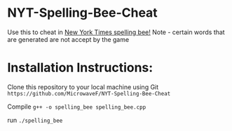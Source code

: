 # NYT-Spelling-Bee-Cheat
Use this to cheat in [New York Times spelling bee!](https://www.nytimes.com/puzzles/spelling-bee)
Note - certain words that are generated are not accept by the game


# Installation Instructions:

Clone this repository to your local machine using Git
`https://github.com/MicrowaveF/NYT-Spelling-Bee-Cheat`

Compile
`g++ -o spelling_bee spelling_bee.cpp`

run
`./spelling_bee`
